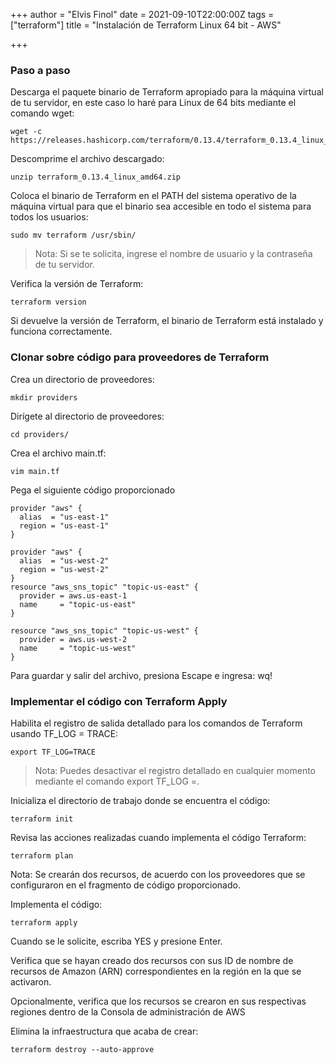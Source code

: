 +++
author = "Elvis Finol"
date = 2021-09-10T22:00:00Z
tags = ["terraform"]
title = "Instalación de Terraform Linux 64 bit - AWS"

+++
### Paso a paso

Descarga el paquete binario de Terraform apropiado para la máquina virtual de tu servidor, en este caso lo haré para Linux de 64 bits mediante el comando wget:

    wget -c https://releases.hashicorp.com/terraform/0.13.4/terraform_0.13.4_linux_amd64.zip

Descomprime el archivo descargado:

    unzip terraform_0.13.4_linux_amd64.zip

Coloca el binario de Terraform en el PATH del sistema operativo de la máquina virtual para que el binario sea accesible en todo el sistema para todos los usuarios:

    sudo mv terraform /usr/sbin/

> Nota: Si se te solicita, ingrese el nombre de usuario y la contraseña de tu servidor.

Verifica la versión de Terraform:

    terraform version

Si devuelve la versión de Terraform, el binario de Terraform está instalado y funciona correctamente.

### Clonar sobre código para proveedores de Terraform

Crea un directorio de proveedores:

    mkdir providers

Dirígete al directorio de proveedores:

    cd providers/

Crea el archivo main.tf:

    vim main.tf

Pega el siguiente código proporcionado

    provider "aws" {
      alias  = "us-east-1"
      region = "us-east-1"
    }
    
    provider "aws" {
      alias  = "us-west-2"
      region = "us-west-2"
    }
    resource "aws_sns_topic" "topic-us-east" {
      provider = aws.us-east-1
      name     = "topic-us-east"
    }
    
    resource "aws_sns_topic" "topic-us-west" {
      provider = aws.us-west-2
      name     = "topic-us-west"
    }

Para guardar y salir del archivo, presiona Escape e ingresa: wq!

### Implementar el código con Terraform Apply

Habilita el registro de salida detallado para los comandos de Terraform usando TF_LOG = TRACE:

    export TF_LOG=TRACE

> Nota: Puedes desactivar el registro detallado en cualquier momento mediante el comando export TF_LOG =.

Inicializa el directorio de trabajo donde se encuentra el código:

    terraform init

Revisa las acciones realizadas cuando implementa el código Terraform:

    terraform plan

Nota: Se crearán dos recursos, de acuerdo con los proveedores que se configuraron en el fragmento de código proporcionado.

Implementa el código:

    terraform apply

Cuando se le solicite, escriba YES y presione Enter.

Verifica que se hayan creado dos recursos con sus ID de nombre de recursos de Amazon (ARN) correspondientes en la región en la que se activaron.

Opcionalmente, verifica que los recursos se crearon en sus respectivas regiones dentro de la Consola de administración de AWS

Elimina la infraestructura que acaba de crear:

    terraform destroy --auto-approve